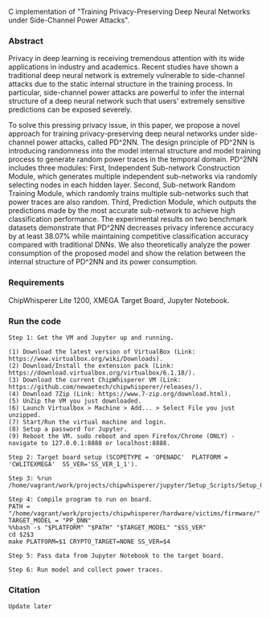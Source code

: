 C implementation of "Training Privacy-Preserving Deep Neural Networks under Side-Channel Power Attacks".

### Abstract
Privacy in deep learning is receiving tremendous attention with its wide applications in industry and academics. Recent studies have shown a traditional deep neural network is extremely vulnerable to side-channel attacks due to the static internal structure in the training process. In particular, side-channel power attacks are powerful to infer the internal structure of a deep neural network such that users' extremely sensitive predictions can be exposed severely. 

To solve this pressing privacy issue, in this paper, we propose a novel approach for training privacy-preserving deep neural networks under side-channel power attacks, called PD^2NN. The design principle of PD^2NN is introducing randomness into the model internal structure and model training process to generate random power traces in the temporal domain. PD^2NN includes three modules: First, Independent Sub-network Construction Module, which generates multiple independent sub-networks via randomly selecting nodes in each hidden layer. Second, Sub-network Random Training Module, which randomly trains multiple sub-networks such that power traces are also random. Third, Prediction Module, which outputs the predictions made by the most accurate sub-network to achieve high classification performance. The experimental results on two benchmark datasets demonstrate that PD^2NN decreases privacy inference accuracy by at least 38.07\% while maintaining competitive classification accuracy compared with traditional DNNs. We also theoretically analyze the power consumption of the proposed model and show the relation between the internal structure of PD^2NN and its power consumption.

### Requirements

ChipWhisperer Lite 1200, XMEGA Target Board, Jupyter Notebook.

### Run the code

```
Step 1: Get the VM and Jupyter up and running.

(1) Download the latest version of VirtualBox (Link: https://www.virtualbox.org/wiki/Downloads).
(2) Download/Install the extension pack (Link: https://download.virtualbox.org/virtualbox/6.1.18/). 
(3) Download the current ChipWhisperer VM (Link: https://github.com/newaetech/chipwhisperer/releases/). 
(4) Download 7Zip (Link: https://www.7-zip.org/download.html). 
(5) UnZip the VM you just downloaded.
(6) Launch Virtualbox > Machine > Add... > Select File you just unzipped.
(7) Start/Run the virtual machine and login.
(8) Setup a password for Jupyter.
(9) Reboot the VM. sudo reboot and open Firefox/Chrome (ONLY) - navigate to 127.0.0.1:8888 or localhost:8888.

Step 2: Target board setup (SCOPETYPE = 'OPENADC'  PLATFORM = 'CWLITEXMEGA'  SS_VER='SS_VER_1_1').

Step 3: %run /home/vagrant/work/projects/chipwhisperer/jupyter/Setup_Scripts/Setup_Generic.ipynb.

Step 4: Compile program to run on board. 
PATH = "/home/vagrant/work/projects/chipwhisperer/hardware/victims/firmware/"
TARGET_MODEL = "PP_DNN" 
%%bash -s "$PLATFORM" "$PATH" "$TARGET_MODEL" "$SS_VER"
cd $2$3 
make PLATFORM=$1 CRYPTO_TARGET=NONE SS_VER=$4

Step 5: Pass data from Jupyter Notebook to the target board.

Step 6: Run model and collect power traces.
```
### Citation
```
Update later
```

